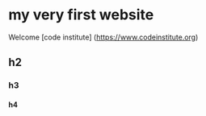 # my very first website
Welcome [code institute] (https://www.codeinstitute.org)
## h2
### h3
#### h4
